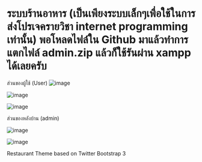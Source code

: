 ระบบร้านอาหาร (เป็นเพียงระบบเล็กๆเพื่อใช้ในการส่งโปรเจครายวิชา internet programming เท่านั้น)
พอโหลดไฟล์ใน Github มาแล้วทำการแตกไฟล์ admin.zip แล้วก็ใช้รันผ่าน xampp ได้เลยครับ
========

ส่วนของผู้ใช้ (User) 
![image](https://user-images.githubusercontent.com/57448526/166742072-2b71b5de-ab99-4774-ab84-fd73510d9ff9.png)

![image](https://user-images.githubusercontent.com/57448526/166742282-3c5516d0-cde1-4b0c-9f13-a02d9245e348.png)

![image](https://user-images.githubusercontent.com/57448526/166742430-4511f7c6-b6a5-4267-a20c-285e183c3227.png)

ส่วนของหลังบ้าน (admin)

![image](https://user-images.githubusercontent.com/57448526/166742621-ff8c6a29-b8a7-451c-8fb8-b8b3c94b1256.png)

![image](https://user-images.githubusercontent.com/57448526/166742707-15cd35a1-93ce-4338-a5ad-fe2bfbe83174.png)


Restaurant Theme based on Twitter Bootstrap 3

